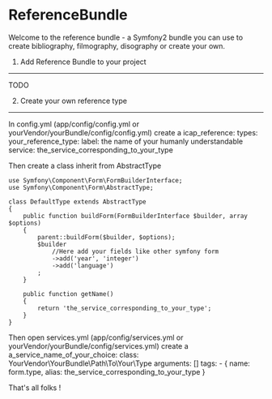 ReferenceBundle
========================

Welcome to the reference bundle - a Symfony2 bundle you can use to create bibliography, filmography, disography or create your own.

1) Add Reference Bundle to your project 
----------------------------------
TODO

2) Create your own reference type
-------------------------------------

In config.yml (app/config/config.yml or yourVendor/yourBundle/config/config.yml) create a
    icap_reference:
        types:
            your_reference_type:
                label: the name of your humanly understandable
                service: the_service_corresponding_to_your_type

Then create a class inherit from AbstractType
    
    use Symfony\Component\Form\FormBuilderInterface;
    use Symfony\Component\Form\AbstractType;

    class DefaultType extends AbstractType
    {
        public function buildForm(FormBuilderInterface $builder, array $options)
        {
            parent::buildForm($builder, $options);
            $builder
                //Here add your fields like other symfony form
                ->add('year', 'integer')
                ->add('language')
            ;
        }

        public function getName()
        {
            return 'the_service_corresponding_to_your_type';
        }
    }

Then open services.yml (app/config/services.yml or yourVendor/yourBundle/config/services.yml) create a 
    a_service_name_of_your_choice: 
        class: YourVendor\YourBundle\Path\To\Your\Type
        arguments: []
        tags:
            - { name: form.type, alias: the_service_corresponding_to_your_type }

That's all folks !
